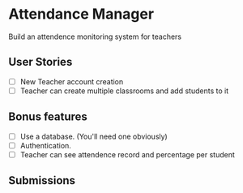 # Attendance Manager

Build an attendence monitoring system for teachers

## User Stories

- [ ] New Teacher account creation
- [ ] Teacher can create multiple classrooms and add students to it

## Bonus features

- [ ] Use a database. (You'll need one obviously)
- [ ] Authentication.
- [ ] Teacher can see attendence record and percentage per student 

## Submissions
